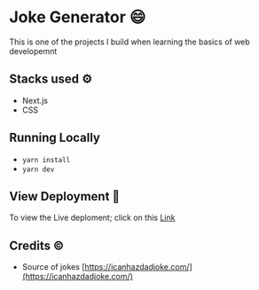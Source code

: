 # Joke Generator 😄

This is one of the projects I build when learning the basics of web developemnt

## Stacks used ⚙️

- Next.js
- CSS

## Running Locally

- `yarn install`
- `yarn dev`

## View Deployment 🚀

To view the Live deploment; click on this [Link](https://jokegenerator.vercel.app/)

## Credits ©

- Source of jokes [https://icanhazdadjoke.com/](https://icanhazdadjoke.com/)

